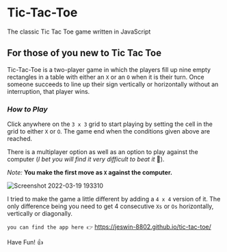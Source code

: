 # Tic-Tac-Toe
 The classic Tic Tac Toe game written in JavaScript

## For those of you new to Tic Tac Toe
 Tic-Tac-Toe is a two-player game in which the players fill up nine empty rectangles in a table with either an `X` or an `O` when it is their turn. Once someone succeeds to line up their sign vertically or horizontally without an interruption, that player wins.
 
### *How to Play*
 Click anywhere on the `3 x 3` grid to start playing by setting the cell in the grid to either `X` or `O`. The game end when the conditions given above are reached.
 
 There is a multiplayer option as well as an option to play against the computer (*I bet you will find it very difficult to beat it* 🙂). 
 
 *Note:* **You make the first move as `X` against the computer.**
 
 ![Screenshot 2022-03-19 193310](https://user-images.githubusercontent.com/84562594/159124192-f9b23a0e-709a-4f88-a62c-d20555ebb471.png)
 
 I tried to make the game a little different by adding a `4 x 4` version of it. The only difference being you need to get 4 consecutive `Xs` or `Os` horizontally, vertically or diagonally.
 
 `you can find the app here 👉` https://jeswin-8802.github.io/tic-tac-toe/
 
 Have Fun! 👍
